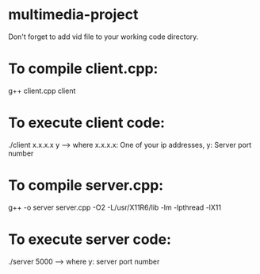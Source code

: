 # multimedia-project
  Don't forget to add vid file to your working code directory.
# To compile client.cpp:
  g++ client.cpp client

# To execute client code:
  ./client x.x.x.x y --> where x.x.x.x: One of your ip addresses, y: Server port number

# To compile server.cpp:
  g++ -o server server.cpp -O2 -L/usr/X11R6/lib -lm -lpthread -lX11

# To execute server code:
  ./server 5000 --> where y: server port number


